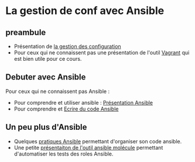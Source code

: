 # La gestion de conf avec Ansible

## preambule

- Présentation de [la gestion des configuration](./presentation-gestion-conf.md)
- Pour ceux qui ne connaissent pas une présentation de l'outil [Vagrant](./vagrant.md) qui est bien utile pour ce cours.

## Debuter avec Ansible

Pour ceux qui ne connaissent pas Ansible :

- Pour comprendre et utiliser ansible : [Présentation Ansible](./presentation-ansible.md)
- Pour comprendre et [Ecrire du code Ansible](./code-ansible.md)

## Un peu plus d'Ansible

- Quelques [pratiques Ansible](./pratiques-ansible.md) permettant d'organiser son code ansible.
- Une petite [présentaiton de l'outil ansible molécule](./ansible-molecule.md) permettant d'automatiser les tests des roles Ansible.
